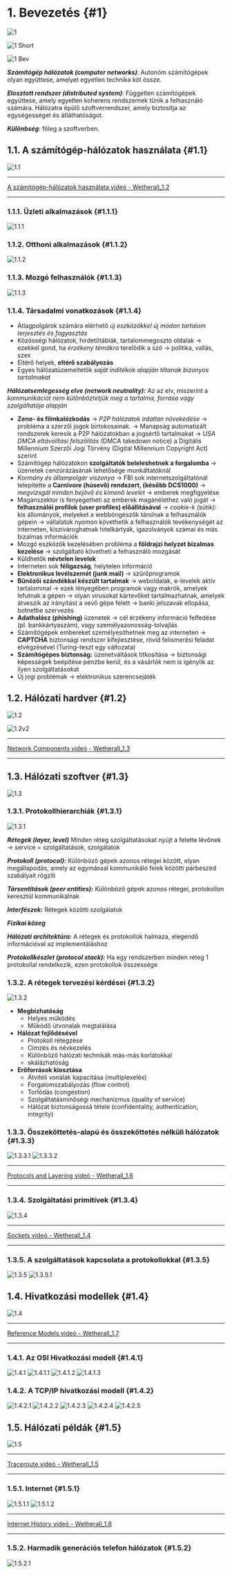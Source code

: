 # 1. Bevezetés {#1}

![1](images/1.jpg)

![1 Short](images/1.png)

![1 Bev](images/1.Bev.jpg)

***Számítógép hálózatok (computer networks)***:
Autonóm számítógépek olyan együttese, amelyet egyetlen technika köt össze.

***Elosztott rendszer (distributed system)***:
Független számítógépek együttese, amely egyetlen koherens rendszernek tűnik a felhasználó számára. Hálózatra épülő szoftverrendszer, amely biztosítja az egységességet és átláthatóságot.

***Különbség***:
főleg a szoftverben.

## 1.1. A számítógép-hálózatok használata {#1.1}

![1.1](images/1.1.png)

----

[A számítógép-hálózatok használata videó - Wetherall_1.2](https://mediaplayer.pearsoncmg.com/_ph_cc_ecs_set.title.1-2_Uses_of_Networks__/ph/streaming/esm/tanenbaum5e_videonotes/1_2_network_uses_cn5e.m4v)

----

### 1.1.1. Üzleti alkalmazások {#1.1.1}

![1.1.1](images/1.1.1.jpg)

### 1.1.2. Otthoni alkalmazások {#1.1.2}

![1.1.2](images/1.1.2.jpg)

### 1.1.3. Mozgó felhasználók {#1.1.3}

![1.1.3](images/1.1.3.jpg)

### 1.1.4. Társadalmi vonatkozások {#1.1.4}

* Átlagpolgárok számára elérhető *új eszközökkel új módon tartalom terjesztés és fogyasztás*
* Közösségi hálózatok, hirdetőtáblák, tartalommegosztó oldalak -> ezekkel gond, ha *érzékeny témákra* terelődik a szó -> politika, vallás, szex
* Eltérő helyek, **eltérő szabályozás**
* Egyes hálózatüzemeltetők *saját indítékok alapján tiltanak bizonyos tartalmakat*

***Hálózatsemlegesség elve (network neutrality):***
Az az elv, miszerint a *kommunikációt nem különböztetjük meg a tartalma, forrása vagy szolgáltatója alapján*

* **Zene- és filmkalózkodás** -> *P2P hálózatok irdatlan növekedése* -> probléma a szerzői jogok birtokosainak. -> Manapság automatizált rendszerek keresik a P2P hálózatokban a jogsértő tartalmakat -> *USA DMCA eltávolítási felszólítás* (DMCA takedown notice) a Digitális Millennium Szerzői Jogi Törvény (Digital Millennium Copyright Act) szerint
* Számítógép hálózatokon **szolgáltatók beleleshetnek a forgalomba** -> üzenetek cenzúrázásának lehetősége munkáltatóknál
* *Kormány és állampolgár viszonya* -> FBI sok internetszolgáltatónál telepítette a **Carnivore (húsevő) rendszert, (később DCS1000)** -> *megvizsgál minden bejövő és kimenő levelet* -> emberek megfigyelése
* Magánszektor is fenyegetheti az emberek magánélethez való jogát -> **felhasználói profilok (user profiles) előállításával** -> *cookie-k (sütik)*: kis állományok, melyeket a webböngészők tárolnak a felhasználók gépein -> vállalatok nyomon követhetik a felhasználók tevékenységét az interneten, kiszivároghatnak hitelkártyák, igazolványok számai és más bizalmas információk
* Mozgó eszközök kezelésében probléma a **földrajzi helyzet bizalmas kezelése** -> szolgáltató követheti a felhasználó mozgását
* Küldhetők **névtelen levelek**
* Interneten sok **féligazság**, helytelen információ
* **Elektronikus levélszemét (junk mail)** -> szűrőprogramok
* **Bűnözői szándékkal készült tartalmak** -> weboldalak, e-levelek aktív tartalommal -> ezek lényegében programok vagy makrók, amelyek lefutnak a gépen -> olyan vírusokat kártevőket tartalmazhatnak, amelyek átveszik az irányítást a vevő gépe felett -> banki jelszavak ellopása, botnetbe szervezés
* **Adathalász (phishing)** üzenetek -> cél érzékeny információ felfedése (pl. bankkártyaszám), vagy személyazonosság-tolvajlás
* Számítógépek embereket személyesíthetnek meg az interneten -> **CAPTCHA** biztonsági rendszer kifejlesztése, rövid felismerési feladat elvégzésével (Turing-teszt egy változata)
* **Számítógépes biztonság:** üzenetváltások titkosítása -> biztonsági képességek beépítése pénzbe kerül, és a vásárlók nem is igénylik az ilyen szolgáltatásokat
* Új jogi problémák -> elektronikus szerencsejáték

## 1.2. Hálózati hardver {#1.2}

![1.2](images/1.2.png)

![1.2v2](images/1.2.jpg)

----

[Network Components videó - Wetherall_1.3](https://mediaplayer.pearsoncmg.com/_ph_cc_ecs_set.title.1-3_Network_Components__/ph/streaming/esm/tanenbaum5e_videonotes/1_3_network_components_cn5e.m4v)

----

## 1.3. Hálózati szoftver {#1.3}

![1.3](images/1.3.png)

### 1.3.1. Protokollhierarchiák {#1.3.1}

![1.3.1](images/1.3.1.jpg)

***Rétegek (layer, level)***
Minden réteg szolgáltatásokat nyújt a felette lévőnek -> service = szolgáltatások, szolgálatok

***Protokoll (protocol):***
Különböző gépek azonos rétegei között, olyan megállapodás, amely az egymással kommunikáló felek közötti párbeszéd szabályait rögzíti

***Társentitások (peer entities):***
Különböző gépek azonos rétegei, protokollon keresztül kommunikálnak

***Interfészek:***
Rétegek közötti szolgálatok

***Fizikai közeg***

***Hálózati architektúra:***
A rétegek és protokollok halmaza, elegendő információval az implementáláshoz

***Protokollkészlet (protocol stack):***
Ha egy rendszerben minden réteg 1 protokollal rendelkezik, ezen protokollok összessége

### 1.3.2. A rétegek tervezési kérdései {#1.3.2}

![1.3.2](images/1.3.2.jpg)

* **Megbízhatóság**
  * Helyes működés
  * Működő útvonalak megtalálása
* **Hálózat fejlődésével**
  * Protokoll rétegzése
  * Címzés és névkezelés
  * Különböző hálózati technikák más-más korlátokkal
  * skálázhatóság
* **Erőforrások kiosztása**
  * Átviteli vonalak kapacitása (multiplexelés)
  * Forgalomszabályozás (flow control)
  * Torlódás (congestion)
  * Szolgáltatásminőségi mechanizmus (quality of service)
  * Hálózat biztonságossá tétele (confidentality, authentication, integrity)

### 1.3.3. Összeköttetés-alapú és összeköttetés nélküli hálózatok {#1.3.3}

![1.3.3.1](images/1.3.3.1.jpg)
![1.3.3.2](images/1.3.3.2.jpg)

----

[Protocols and Layering videó - Wetherall_1.6](https://mediaplayer.pearsoncmg.com/_ph_cc_ecs_set.title.1-6_Protocols_and_Layers__/ph/streaming/esm/tanenbaum5e_videonotes/1_6_protocol_layers_cn5e.m4v)

----

### 1.3.4. Szolgáltatási primitívek {#1.3.4}

![1.3.4](images/1.3.4.jpg)

----

[Sockets videó - Wetherall_1.4](https://mediaplayer.pearsoncmg.com/_ph_cc_ecs_set.title.1-4_Sockets__/ph/streaming/esm/tanenbaum5e_videonotes/1_4_sockets_cn5e.m4v)

----

### 1.3.5. A szolgáltatások kapcsolata a protokollokkal {#1.3.5}

![1.3.5](images/1.3.5.jpg)
![1.3.5.1](images/1.3.5.1.jpg)

## 1.4. Hivatkozási modellek {#1.4}

![1.4](images/1.4.jpg)

----

[Reference Models videó - Wetherall_1.7](https://mediaplayer.pearsoncmg.com/_ph_cc_ecs_set.title.1-7_Reference_Models__/ph/streaming/esm/tanenbaum5e_videonotes/1_7_reference_layers_cn5e.m4v)

----

### 1.4.1. Az OSI Hivatkozási modell {#1.4.1}

![1.4.1](images/1.4.1.jpg)
![1.4.1.1](images/1.4.1.1.jpg)
![1.4.1.2](images/1.4.1.2.jpg)
![1.4.1.3](images/1.4.1.3.jpg)

### 1.4.2. A TCP/IP hivatkozási modell {#1.4.2}

![1.4.2.1](images/1.4.2.1.jpg)
![1.4.2.2](images/1.4.2.2.jpg)
![1.4.2.3](images/1.4.2.3.jpg)
![1.4.2.4](images/1.4.2.4.jpg)
![1.4.2.5](images/1.4.2.5.png)

## 1.5. Hálózati példák {#1.5}

![1.5](images/1.5.png)

----

[Traceroute videó - Wetherall_1.5](https://mediaplayer.pearsoncmg.com/_ph_cc_ecs_set.title.1-5_Traceroute__/ph/streaming/esm/tanenbaum5e_videonotes/1_5_traceroute_cn5e.m4v)

----

### 1.5.1. Internet {#1.5.1}

![1.5.1.1](images/1.5.1.1.jpg)
![1.5.1.2](images/1.5.1.2.jpg)

----

[Internet History videó - Wetherall_1.8](https://mediaplayer.pearsoncmg.com/_ph_cc_ecs_set.title.1-8_History_of_the_Internet__/ph/streaming/esm/tanenbaum5e_videonotes/1_8_internet_history_cn5e.m4v)

----

### 1.5.2. Harmadik generációs telefon hálózatok {#1.5.2}

![1.5.2.1](images/1.5.2.1.jpg)
